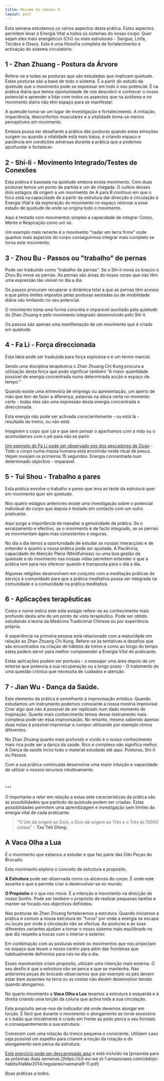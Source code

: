 ```yaml
---
title: Resumo da semana 9
layout: post
---
```

Esta semana estudamos os vários aspectos desta prática. Estes aspectos permitem levar a Energia Vital a todos os sistemas do nosso corpo. Quer sejam eles mais energéticos (Chi) ou mais estruturais - Sangue, Linfa, Tecidos e Ossos. Esta é uma filosofia completa de fortalecimento e activação do sistema circulatório. 

## 1 - Zhan Zhuang - Postura da Árvore 

Refere-se a todas as posturas que são estudadas que implicam quietude. Estas posturas são a base de todo o sistema. É a partir do estudo da quietude que o movimento pode se expressar em todo o seu potencial. É na prática diária que temos oportunidade de nos descobrir e conhecer o nosso potencial e aprender a lidar com todos os aspectos que na azáfama e no movimento diário não têm espaço para se manifestar. 

A quietude torna-se um lugar de investigação e fortalecimento. A irritação, impaciência, desconfortos musculares e a vitalidade torna-se menos perceptíveis em movimento. 

Embora possa ser desafiante a prática das posturas quando estas emoções surgem ou quando a vitalidade está mais baixa, é criando espaço e paciência em condições adversas durante a prática que a podemos aprofundar e fortalecer. 

## 2 - Shi-li - Movimento Integrado/Testes de Conexões

Esta prática é baseada na quietude embora exista movimento. Com duas posturas temos um ponto de partida e um de chegada. O cultivo desses dois estágios dá origem a um movimento de A para B contínuo em que o foco está na capacidade de a partir da estrutura dar direcção e circulação à Energia Vital e da exploração do movimento no espaço retornar a esse estado de quietude de onde se origina todo o movimento. 

Aqui é testado com movimentos simples a capacidade de integrar Corpo, Mente e Respiração como um só. 

Um exemplo mais recente é o movimento "nadar em terra firme" onde quantos mais aspectos do corpo conseguirmos integrar mais completo se torna este movimento.  

## 3 - Zhou Bu - Passos ou "trabalho" de pernas

Pode ser traduzido como "trabalho de pernas". Se o Shi-li move os braços o Zhou Bu move as pernas. As pernas são áreas do nosso corpo que não têm uma expressão tão visível no dia a dia. 

Os passos procuram recuperar a dinâmica total a que as pernas têm acesso e que pelos limites impostos pelas posturas sentadas ou de imobilidade diária vão limitando no seu potencial.

O movimento toma uma forma concreta e imparável auxiliado pela quietude do Zhan Zhuang e pelo movimento integrado desenvolvido pelo Shi-li. 

Os passos são apenas uma manifestação de um movimento que é criado em quietude.

## 4 - Fa Li - Força direccionada

Esta ideia pode ser traduzida para força explosiva e é um termo marcial. 

Sendo uma disciplina terapêutica o Zhan Zhuang Chi Kung procura a utilização desta força que pode significar também "A maior quantidade possível de energia concentrada numa determinada acção e espaço de tempo." 

Quando existe uma entrevista de emprego ou apresentação, um aperto de mão que tem de fazer a diferença, palavras na altura certa no momento certo - todas elas são uma expressão desta energia concentrada e direccionada. 

Esta energia não pode ser activada conscientemente - ou está lá - resultado do treino, ou não está. 

Imaginem o copo que cai e que sem pensar o apanhamos com a mão ou o acomodamos com o pé para não se partir. 

[Um exemplo do Fa Li pode ser observado nos dos pescadores de Dogo](https://www.youtube.com/watch?v=_Tc6ywqoL6o) - Todo o corpo numa massa humana está envolvida neste ritual de pesca. Vejam revejam os primeiros 15 segundos. Energia concentrada num determinado objectivo - imparável. 

## 5 - Tui Shou - Trabalho a pares

Esta prática envolve o trabalho a pares que leva ao teste da estrutura quer em movimento quer em quietude. 

Nos quatro estágios anteriores existe uma investigação sobre o potencial individual do corpo que depois é testado em contacto com um outro praticante. 

Aqui surge a importância de reavaliar a genuinidade da prática. Se o enraizamento e efectivo, se o movimento é de facto integrado, se as pernas se movimentam ágeis mas consistentes e seguras.

No dia a dia temos a oportunidade de estudar as nossas interacções e de entender o quanto a nossa prática pode ser ajustada. A Paciência, capacidade de Atenção Plena (Mindfulness) ou uma boa gestão da quietude e do movimento nas nossas vidas permitem entender o que a prática tem para nos oferecer quando é transposta para o dia a dia. 

Algumas religiões desenvolvem em conjunto com a meditação práticas de serviço à comunidade para que a prática meditativa possa ser integrada na comunidade e a comunidade na prática meditativa. 

## 6 - Aplicações terapêuticas

Como o nome indica este este estágio refere-se ao conhecimento mais profundo desta arte de um ponto de vista terapêutico. Pode ser obtido estudando a teoria da Medicina Tradicional Chinesa ou por experiência própria. 

A experiência na primeira pessoa está relacionado com a maturidade em relação ao Zhan Zhuang Chi Kung. Refere-se às tentativas e desafios que são encontrados na criação de hábitos de treino e como ao longo do tempo estes podem servir para melhor compreender a Energia Vital do praticante.

Estas aplicações podem ser pontuais - o massajar uma área depois de um entorse que potencia a sua recuperação ou a longo prazo - O tratamento de uma questão crónica que necessita de cuidados e atenção. 

## 7 - Jian Wu - Dança da Saúde.  

Este elemento da prática é semelhante à improvisação artística. Quando estudamos um instrumento podemos consoante a nossa mestria improvisar. Criar algo que não é possível de ser replicado num dado momento de inspiração. Quanto mais conhecimento temos desse instrumento mais complexa pode ser essa improvisação. No entanto, mesmo sabendo apenas duas notas é possível improvisar e compor utilizando por exemplo ritmos diferentes.

No Zhan Zhuang quanto mais profundo e vivido é o nosso conhecimento mais rica pode ser a dança da saúde. Rico e complexo não significa melhor. A Dança da saúde inclui todo o material estudado até aqui. Posturas, Shi-li ou Passos. 

Com a sua prática continuada desenvolve uma maior intuição e capacidade de utilizar o nossos recursos intuitivamente. 

## …

O importante a reter em relação a estas sete características da prática são as possibilidades que partindo da quietude podem ser criadas. Estas possibilidades permitem uma aprendizagem e investigação sem limites da energia vital de cada praticante. 

>"O Um dá origem ao Dois, o Dois dá origem ao Três e o Três às 10000 coisas" - **Tao Teh Ching.**  


## A Vaca Olha a Lua

É o movimento que estamos a estudar e que faz parte das Oito Peças do Brocado.

Este movimento explora o conceito de estrutura e propósito. 

**A Estrutura** pode ser observada como os alicerces do corpo. É onde este assenta e que o permite criar e desenvolver-se no mundo. 

**O Propósito** é o que nos move. É a intenção e movimento na direcção do nosso Sonho. Pode ser também o propósito de realizar pequenas tarefas e manter-se focado nos objectivos definidos. 

Nas posturas de Zhan Zhuang fortalecemos a estrutura. Quando iniciamos a prática é comum a nossa estrutura ter "furos" por onde a energia se escapa ou locais por onde a circulação não se efectua. As posturas e as suas diferentes variantes ajudam a tornar o nosso sistema mais equilibrado no que diz respeito a trocas com o interior e exterior. 

Em combinação com as posturas existe os movimentos que nos projectam no espaço que levam o nosso centro para além das fronteiras que habitualmente definimos para nós no dia a dia. 

Esses movimentos criam propósito, utilizam uma intenção mais externa. O seu desfio é que a estrutura não se perca e que se mantenha. Nas anteriores peças do brocado observamos que por exemplo os pés devem estar bem assentes na terra ou as costas não devem desenvolver tensão quando alongamos. 

No quarto movimento a **Vaca Olha a Lua** levamos a estrutura à esquerda e à direita criando uma torção da coluna que activa toda a sua circulação. 

Este propósito serve-nos de indicador até onde devemos alongar em torção. É fácil que durante o movimento o alongamento se torne excessivo e o balão que inicialmente é criado em frente ao peito perca o seu formato e consequentemente a sua estrutura. 

Comecem com uma rotação do tronco pequena e consciente. Utilizem caso seja possível um espelho para criarem a noção da rotação e do alongamento sem perca da estrutura. 

[Este exercício pode ser descarregado aqui](https://s3-eu-west-1.amazonaws.com/ck-language/bdj4.mp4) e está incluído na [proposta para as próximas duas semanas.](https://s3-eu-we              st-1.amazonaws.com/ckdojo-habits/HaMar2014/regulares/rsemana9-11.pdf) 

Boas práticas a todos.   